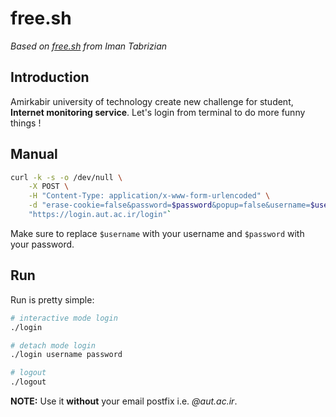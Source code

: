 # free.sh

*Based on [free.sh](https://github.com/tabrizian/free.sh) from Iman Tabrizian*

## Introduction

Amirkabir university of technology create new challenge for student, **Internet monitoring service**.
Let's login from terminal to do more funny things !

## Manual
```sh
curl -k -s -o /dev/null \
	-X POST \
	-H "Content-Type: application/x-www-form-urlencoded" \
	-d "erase-cookie=false&password=$password&popup=false&username=$username" \
	"https://login.aut.ac.ir/login"`
```
Make sure to replace ```$username``` with your username and ```$password``` with your password.

## Run
Run is pretty simple:

```sh
# interactive mode login
./login

# detach mode login
./login username password

# logout
./logout
```

**NOTE:** Use it **without** your email postfix i.e. *@aut.ac.ir*.
